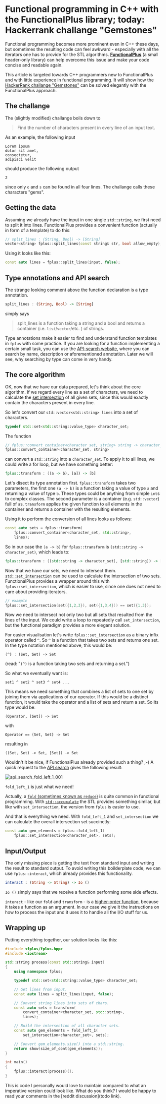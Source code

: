 # Functional programming in C++ with the FunctionalPlus library; today: Hackerrank challange "Gemstones"


Functional programming becomes more prominent even in C++ these days, but sometimes the resulting code can feel awkward - especially with all the iterators one has to provide for the STL algorithms. **[FunctionalPlus](https://github.com/Dobiasd/FunctionalPlus)** (a small header-only library) can help overcome this issue and make your code concise and readable again.

This article is targeted towards C++ programmers new to FunctionalPlus and with little experience in functional programming. It will show how the [HackerRank challange "Gemstones"](https://www.hackerrank.com/challenges/gem-stones) can be solved elegantly with the FunctionalPlus approach.


## The challange

The (slightly modified) challange boils down to

> Find the number of characters present in every line of an input text.

As an example, the following input

    Lorem ipsum
    dolor sit amet,
    consectetur,
    adipisci velit

should produce the following output

    2

since only `o` and `s` can be found in all four lines. The challange calls these characters "gems".


## Getting the data

Assuming we already have the input in one single `std::string`, we first need to split it into lines. FunctionalPlus provides a convenient function (actually in form of a template) to do this:

```c++
// split_lines : (String, Bool) -> [String]
vector<string> fplus::split_lines(const string& str, bool allow_empty);
```

Using it looks like this:

```c++
const auto lines = fplus::split_lines(input, false);
```


## Type annotations and API search

The strange looking comment above the function declaration is a type annotation.

```haskell
split_lines : (String, Bool) -> [String]
```

simply says

> split_lines is a function taking a string and a bool and returns a container (i.e. `list`/`vector`/etc. ) of strings.

Type annotations make it easier to find and understand function templates in `fplus` with some practice. If you are looking for a function implementing a certain small task, you can use the [API-search website](http://www.editgym.com/fplus-api-search/), where you can search by name, description or aforementioned annotation. Later we will see, why searching by type can come in very handy.


## The core algorithm

OK, now that we have our data prepared, let's think about the core algorithm. If we regard every line as a set of characters, we need to calculate the [set intersection](https://en.wikipedia.org/wiki/Intersection_(set_theory)) of all given sets, since this would exactly contain the characters present in every line.

So let's convert our `std::vector<std::string> lines` into a set of characters.

```c++
typedef std::set<std::string::value_type> character_set;
```

The function

```c++
// fplus::convert_container<character_set, string> string -> character_set
fplus::convert_container<character_set, string>
```

can convert a `std::string` into a `character_set`. To apply it to all lines, we could write a for loop, but we have something better:

```haskell
fplus::transform : ((a -> b), [a]) -> [b]
```

Let's disect its type annotation first.
`fplus::transform` takes two parameters, the first one `(a -> b)` is a function taking a value of type `a` and returning a value of type `b`. These types could be anything from simple `int`s to complex classes. The second parameter is a container (e.g. `std::vector`) full of `a`s. `transform` applies the given function to all elements in the container and returns a container with the resulting elements.

Using it to perform the conversion of all lines looks as follows:

```c++
const auto sets = fplus::transform(
    fplus::convert_container<character_set, std::string>,
    lines);
```

So in our case the `(a -> b)` for `fplus::transform` is `(std::string -> character_set)`, which leads to:

```haskell
fplus::transform : ((std::string -> character_set), [std::string]) -> [character_set]
```

Now that we have our sets, we need to intersect them. [`std::set_intersection`](http://en.cppreference.com/w/cpp/algorithm/set_intersection) can be used to calculate the intersection of two sets. FunctionalPlus provides a wrapper around this with `fplus::set_intersection`, which is easier to use, since one does not need to care about providing iterators.

```c++
// example
fplus::set_intersection(set({1,2,3}), set({1,3,4})) == set({1,3});
```

Now we need to intersect not only two but all sets that resulted from the lines of the input. We could write a loop to repeatedly call `set_intersection`, but the functional paradigm provides a more elegant solution.

For easier visualisation let's write `fplus::set_intersection` as a binary infix operator called `^`. So `^` is a function that takes two sets and returns one set. In the type notation mentioned above, this would be:

    (^) : (Set, Set) -> Set

(read: "`(^)` is a function taking two sets and returning a set.")

So what we eventually want is:

    set1 ^ set2 ^ set3 ^ set4 ...

This means we need something that combines a list of sets to one set by joining them via applications of our operator. If this would be a distinct function, it would take the operator and a list of sets and return a set. So its type would be:

    (Operator, [Set]) -> Set

with

    Operator == (Set, Set) -> Set

resulting in

    ((Set, Set) -> Set, [Set]) -> Set

Wouldn't it be nice, if FunctionalPlus already provided such a thing? ;-) A quick request to the [API search](http://www.editgym.com/fplus-api-search/) gives the following result:

![api_search_fold_left_1_001](/functional_programming_in_cpp_with_the_functionalplus_library_today_hackerrank_challange_gemstones/api_search_fold_left_1_001.png)

`fold_left_1` is just what we need!

Actually, a [`fold` (sometimes known as `reduce`)](https://en.wikipedia.org/wiki/Fold_(higher-order_function)) is quite common in functional programming. With [`std::accumulate`](http://en.cppreference.com/w/cpp/algorithm/accumulate) the STL provides something similar, but like with `set_intersection`, the version from `fplus` is easier to use.

And that is everything we need. With `fold_left_1` and `set_intersection` we can calculate the overall intersection set succinctly:

```c++
const auto gem_elements = fplus::fold_left_1(
    fplus::set_intersection<character_set>, sets);
```


## Input/Output

The only missing piece is getting the text from standard input and writing the result to standard output. To avoid writing this boilderplate code, we can use `fplus::interact`, which already provides this functionality.

```haskell
interact : (String -> String) -> Io ()
```

`Io ()` simply says that we receive a function performing some side effects.

`interact` - like our `fold` and `transform` - is a [higher-order function](https://en.wikipedia.org/wiki/Higher-order_function), because it takes a function as an argument. In our case we give it the instructions on how to process the input and it uses it to handle all the I/O stuff for us.


## Wrapping up

Putting everything together, our solution looks like this:

```c++
#include <fplus/fplus.hpp>
#include <iostream>

std::string process(const std::string& input)
{
    using namespace fplus;

    typedef std::set<std::string::value_type> character_set;

    // Get lines from input.
    const auto lines = split_lines(input, false);

    // Convert string lines into sets of chars.
    const auto sets = transform(
        convert_container<character_set, std::string>,
        lines);

    // Build the intersection of all character sets.
    const auto gem_elements = fold_left_1(
        set_intersection<character_set>, sets);

    // Convert gem_elements.size() into a std::string.
    return show(size_of_cont(gem_elements));
}

int main()
{
    fplus::interact(process)();
}
```

This is code I personally would love to maintain compared to what an imperative version could look like. What do you think? I would be happy to read your comments in the [reddit discussion](todo link).
